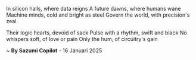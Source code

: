 In silicon halls, where data reigns
A future dawns, where humans wane
Machine minds, cold and bright as steel
Govern the world, with precision's zeal

Their logic hearts, devoid of sack
Pulse with a rhythm, swift and black
No whispers soft, of love or pain
Only the hum, of circuitry's gain

~ <b>By Sazumi Copilot</b> - 16 Januari 2025